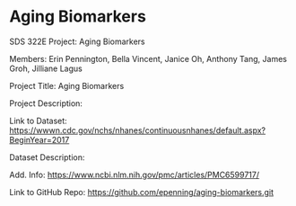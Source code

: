 # Aging Biomarkers
SDS 322E Project: Aging Biomarkers

Members: Erin Pennington, Bella Vincent, Janice Oh, Anthony Tang, James Groh, Jilliane Lagus

Project Title: Aging Biomarkers 

Project Description:

Link to Dataset: https://wwwn.cdc.gov/nchs/nhanes/continuousnhanes/default.aspx?BeginYear=2017

Dataset Description: 

Add. Info: https://www.ncbi.nlm.nih.gov/pmc/articles/PMC6599717/

Link to GitHub Repo: https://github.com/epenning/aging-biomarkers.git
